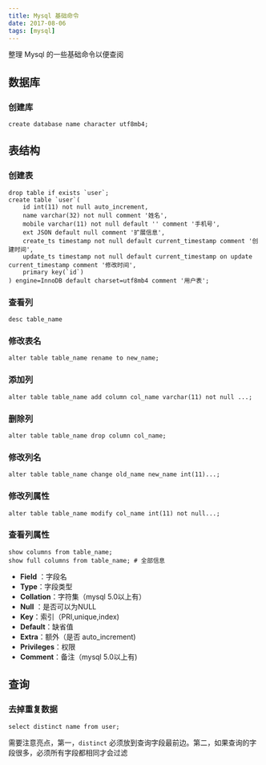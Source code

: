 ```yaml
---
title: Mysql 基础命令
date: 2017-08-06
tags: [mysql]
---
```


整理 Mysql 的一些基础命令以便查阅

<!-- more --><!-- toc -->
## 数据库
###  创建库
```mysql
create database name character utf8mb4;
```
## 表结构
### 创建表
```mysql
drop table if exists `user`;
create table `user`(
    id int(11) not null auto_increment,
    name varchar(32) not null comment '姓名',
    mobile varchar(11) not null default '' comment '手机号',
    ext JSON default null comment '扩展信息',
    create_ts timestamp not null default current_timestamp comment '创建时间',
    update_ts timestamp not null default current_timestamp on update current_timestamp comment '修改时间',
    primary key(`id`)
) engine=InnoDB default charset=utf8mb4 comment '用户表';
```

### 查看列
```mysql
desc table_name
```
### 修改表名
```mysql
alter table table_name rename to new_name;
```
### 添加列
```mysql
alter table table_name add column col_name varchar(11) not null ...;
```
### 删除列
```mysql
alter table table_name drop column col_name;
```
### 修改列名
```mysql
alter table table_name change old_name new_name int(11)...;
```
### 修改列属性
```mysql
alter table table_name modify col_name int(11) not null...;
```
### 查看列属性
```mysql
show columns from table_name;
show full columns from table_name; # 全部信息
```

- **Field** ：字段名
- **Type**：字段类型
- **Collation**：字符集（mysql 5.0以上有）
- **Null** ：是否可以为NULL
- **Key**：索引（PRI,unique,index)
- **Default**：缺省值
- **Extra**：额外（是否 auto_increment)
- **Privileges**：权限
- **Comment**：备注（mysql 5.0以上有)

## 查询

### 去掉重复数据
```mysql
select distinct name from user;
```
需要注意亮点，第一，`distinct` 必须放到查询字段最前边。第二，如果查询的字段很多，必须所有字段都相同才会过滤

